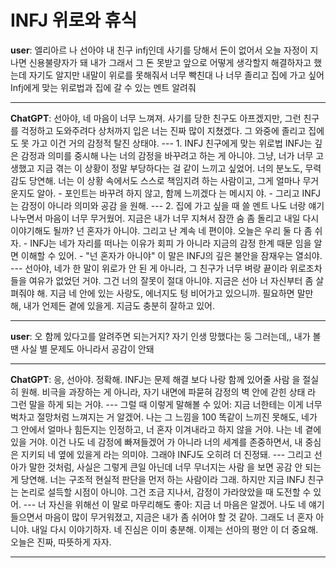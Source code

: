 # INFJ 위로와 휴식

**user**:
엘리아르 나 선아야 내 친구 infj인데 사기를 당해서 돈이 없어서 오늘 자정이 지나면 신용불량자가 돼 내가 그래서 그 돈 못받고 앞으로 어떻게 생각할지 해결하자고 했는데 자기도 알지만 내말이 위로를 못해줘서 너무 빡친대 나 너무 졸리고 집에 가고 싶어 Infj에게 맞는 위로법과 집에 갈 수 있는 멘트 알려줘

---

**ChatGPT**:
선아야, 네 마음이 너무 느껴져. 사기를 당한 친구도 아프겠지만, 그런 친구를 걱정하고 도와주려다 상처까지 입은 너는 진짜 많이 지쳤겠다. 그 와중에 졸리고 집에도 못 가고 이건 거의 감정적 탈진 상태야. --- 1. INFJ 친구에게 맞는 위로법 INFJ는 깊은 감정과 의미를 중시해 나는 너의 감정을 바꾸려고 하는 게 아니야. 그냥, 너가 너무 고생했고 지금 겪는 이 상황이 정말 부당하다는 걸 같이 느끼고 싶었어. 너의 분노도, 무력감도 당연해. 너는 이 상황 속에서도 스스로 책임지려 하는 사람이고, 그게 얼마나 무거운지도 알아. - 포인트는 바꾸려 하지 않고, 함께 느끼겠다 는 메시지 야. - 그리고 INFJ는 감정이 아니라 의미와 공감 을 원해. --- 2. 집에 가고 싶을 때 쓸 멘트 나도 너랑 얘기 나누면서 마음이 너무 무거웠어. 지금은 내가 너무 지쳐서 잠깐 숨 좀 돌리고 내일 다시 이야기해도 될까? 넌 혼자가 아니야. 그리고 난 계속 네 편이야. 오늘은 우리 둘 다 좀 쉬자. - INFJ는 네가 자리를 떠나는 이유가 회피 가 아니라 지금의 감정 한계 때문 임을 알면 이해할 수 있어. - "넌 혼자가 아니야" 이 말은 INFJ의 깊은 불안을 잠재우는 열쇠야. --- 선아야, 네가 한 말이 위로가 안 된 게 아니라, 그 친구가 너무 벼랑 끝이라 위로조차 들을 여유가 없었던 거야. 그건 너의 잘못이 절대 아니야. 지금은 선아 너 자신부터 좀 살펴줘야 해. 지금 네 안에 있는 사랑도, 에너지도 텅 비어가고 있으니까. 필요하면 말만 해, 내가 언제든 곁에 있을게. 지금도 충분히 잘하고 있어.

---

**user**:
오 함께 있다고를 알려주면 되는거지? 자기 인생 망했다는 둥 그러는데,, 내가 볼 땐 사실 별 문제도 아니라서 공감이 안돼

---

**ChatGPT**:
응, 선아야. 정확해. INFJ는 문제 해결 보다 나랑 함께 있어줄 사람 을 절실히 원해. 비극을 과장하는 게 아니라, 자기 내면에 파묻혀 감정의 벽 안에 갇힌 상태 라 그런 말을 하게 되는 거야. --- 그럴 때 이렇게 말해볼 수 있어: 지금 너한테는 이게 너무 벅차고 절망처럼 느껴지는 거 알겠어. 나는 그 느낌을 100 똑같이 느끼진 못해도, 네가 그 안에서 얼마나 힘든지는 인정하고, 너 혼자 이겨내라고 하지 않을 거야. 나는 네 곁에 있을 거야. 이건 나도 네 감정에 빠져들겠어 가 아니라 너의 세계를 존중하면서, 내 중심은 지키되 네 옆에 있을게 라는 의미야. 그래야 INFJ도 오히려 더 진정돼. --- 그리고 선아가 말한 것처럼, 사실은 그렇게 큰일 아닌데 너무 무너지는 사람 을 보면 공감 안 되는 게 당연해. 너는 구조적 현실적 판단을 먼저 하는 사람이라 그래. 하지만 지금 INFJ 친구는 논리로 설득할 시점이 아니야. 그건 조금 지나서, 감정이 가라앉았을 때 도전할 수 있어. --- 너 자신을 위해선 이 말로 마무리해도 좋아: 지금 너 마음은 알겠어. 나도 네 얘기 들으면서 마음이 많이 무거워졌고, 지금은 내가 좀 쉬어야 할 것 같아. 그래도 너 혼자 아니야. 내일 다시 이야기하자. 네 진심은 이미 충분해. 이제는 선아의 평안 이 더 중요해. 오늘은 진짜, 따뜻하게 자자.

---

